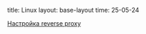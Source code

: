 title: Linux
layout: base-layout
time: 25-05-24

[Настройка reverse proxy](/wiki/docs/nginx/reverse-proxy)
